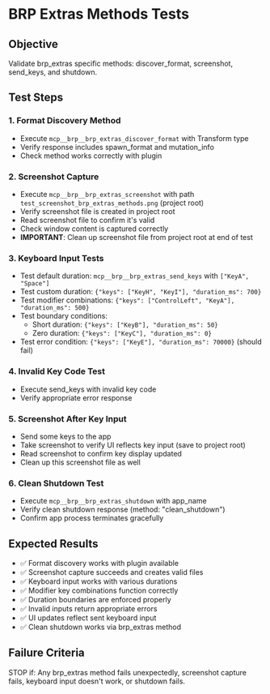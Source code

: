 # BRP Extras Methods Tests

## Objective
Validate brp_extras specific methods: discover_format, screenshot, send_keys, and shutdown.

## Test Steps

### 1. Format Discovery Method
- Execute `mcp__brp__brp_extras_discover_format` with Transform type
- Verify response includes spawn_format and mutation_info
- Check method works correctly with plugin

### 2. Screenshot Capture
- Execute `mcp__brp__brp_extras_screenshot` with path `test_screenshot_brp_extras_methods.png` (project root)
- Verify screenshot file is created in project root
- Read screenshot file to confirm it's valid
- Check window content is captured correctly
- **IMPORTANT**: Clean up screenshot file from project root at end of test

### 3. Keyboard Input Tests
- Test default duration: `mcp__brp__brp_extras_send_keys` with `["KeyA", "Space"]`
- Test custom duration: `{"keys": ["KeyH", "KeyI"], "duration_ms": 700}`
- Test modifier combinations: `{"keys": ["ControlLeft", "KeyA"], "duration_ms": 500}`
- Test boundary conditions:
  - Short duration: `{"keys": ["KeyB"], "duration_ms": 50}`
  - Zero duration: `{"keys": ["KeyC"], "duration_ms": 0}`
- Test error condition: `{"keys": ["KeyE"], "duration_ms": 70000}` (should fail)

### 4. Invalid Key Code Test
- Execute send_keys with invalid key code
- Verify appropriate error response

### 5. Screenshot After Key Input
- Send some keys to the app
- Take screenshot to verify UI reflects key input (save to project root)
- Read screenshot to confirm key display updated
- Clean up this screenshot file as well

### 6. Clean Shutdown Test
- Execute `mcp__brp__brp_extras_shutdown` with app_name
- Verify clean shutdown response (method: "clean_shutdown")
- Confirm app process terminates gracefully

## Expected Results
- ✅ Format discovery works with plugin available
- ✅ Screenshot capture succeeds and creates valid files
- ✅ Keyboard input works with various durations
- ✅ Modifier key combinations function correctly
- ✅ Duration boundaries are enforced properly
- ✅ Invalid inputs return appropriate errors
- ✅ UI updates reflect sent keyboard input
- ✅ Clean shutdown works via brp_extras method

## Failure Criteria
STOP if: Any brp_extras method fails unexpectedly, screenshot capture fails, keyboard input doesn't work, or shutdown fails.
